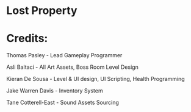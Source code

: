 # Lost Property


# Credits:
Thomas Pasley - Lead Gameplay Programmer

Asli Baltaci - All Art Assets, Boss Room Level Design

Kieran De Sousa - Level & UI design, UI Scripting, Health Programming

Jake Warren Davis - Inventory System

Tane Cotterell-East - Sound Assets Sourcing
